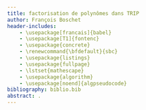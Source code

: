 ```yaml
---
title: factorisation de polynômes dans TRIP
author: François Boschet
header-includes:
    - \usepackage[francais]{babel}
    - \usepackage[T1]{fontenc}
    - \usepackage{concrete}
    - \renewcommand{\bfdefault}{sbc}
    - \usepackage{listings}
    - \usepackage{fullpage}
    - \lstset{mathescape}
    - \usepackage{algorithm}
    - \usepackage[noend]{algpseudocode}
bibliography: biblio.bib
abstract: .
---
```



